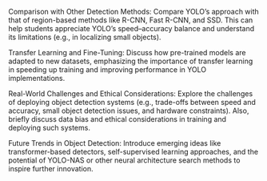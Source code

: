 Comparison with Other Detection Methods:
Compare YOLO’s approach with that of region-based methods like R-CNN, Fast R-CNN, and SSD. This can help students appreciate YOLO’s speed–accuracy balance and understand its limitations (e.g., in localizing small objects).

Transfer Learning and Fine-Tuning:
Discuss how pre-trained models are adapted to new datasets, emphasizing the importance of transfer learning in speeding up training and improving performance in YOLO implementations.

Real-World Challenges and Ethical Considerations:
Explore the challenges of deploying object detection systems (e.g., trade-offs between speed and accuracy, small object detection issues, and hardware constraints). Also, briefly discuss data bias and ethical considerations in training and deploying such systems.

Future Trends in Object Detection:
Introduce emerging ideas like transformer-based detectors, self-supervised learning approaches, and the potential of YOLO-NAS or other neural architecture search methods to inspire further innovation.